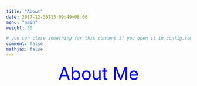 ```yaml
---
title: "About"
date: 2017-12-30T15:09:49+08:00
menu: "main"
weight: 50

# you can close something for this content if you open it in config.toml.
comment: false
mathjax: false
---
```

<center> <font size="20" color="blue">About Me</font> </center>

